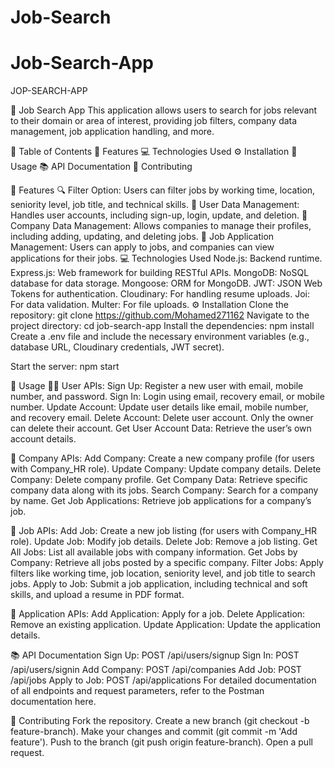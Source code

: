 # Job-Search
# Job-Search-App
JOP-SEARCH-APP

🚀 Job Search App This application allows users to search for jobs relevant to their domain or area of interest, providing job filters, company data management, job application handling, and more.

📑 Table of Contents 🌟 Features 💻 Technologies Used ⚙️ Installation 🔧 Usage 📚 API Documentation 🤝 Contributing

🌟 Features 🔍 Filter Option: Users can filter jobs by working time, location, seniority level, job title, and technical skills. 👤 User Data Management: Handles user accounts, including sign-up, login, update, and deletion. 🏢 Company Data Management: Allows companies to manage their profiles, including adding, updating, and deleting jobs. 📄 Job Application Management: Users can apply to jobs, and companies can view applications for their jobs. 💻 Technologies Used Node.js: Backend runtime. Express.js: Web framework for building RESTful APIs. MongoDB: NoSQL database for data storage. Mongoose: ORM for MongoDB. JWT: JSON Web Tokens for authentication. Cloudinary: For handling resume uploads. Joi: For data validation. Multer: For file uploads. ⚙️ Installation Clone the repository: git clone https://github.com/Mohamed271162 Navigate to the project directory: cd job-search-app Install the dependencies: npm install Create a .env file and include the necessary environment variables (e.g., database URL, Cloudinary credentials, JWT secret).

Start the server: npm start

🔧 Usage 🧑‍💻 User APIs: Sign Up: Register a new user with email, mobile number, and password. Sign In: Login using email, recovery email, or mobile number. Update Account: Update user details like email, mobile number, and recovery email. Delete Account: Delete user account. Only the owner can delete their account. Get User Account Data: Retrieve the user’s own account details.

🏢 Company APIs: Add Company: Create a new company profile (for users with Company_HR role). Update Company: Update company details. Delete Company: Delete company profile. Get Company Data: Retrieve specific company data along with its jobs. Search Company: Search for a company by name. Get Job Applications: Retrieve job applications for a company’s job.

💼 Job APIs: Add Job: Create a new job listing (for users with Company_HR role). Update Job: Modify job details. Delete Job: Remove a job listing. Get All Jobs: List all available jobs with company information. Get Jobs by Company: Retrieve all jobs posted by a specific company. Filter Jobs: Apply filters like working time, job location, seniority level, and job title to search jobs. Apply to Job: Submit a job application, including technical and soft skills, and upload a resume in PDF format.

📄 Application APIs: Add Application: Apply for a job. Delete Application: Remove an existing application. Update Application: Update the application details.

📚 API Documentation Sign Up: POST /api/users/signup Sign In: POST /api/users/signin Add Company: POST /api/companies Add Job: POST /api/jobs Apply to Job: POST /api/applications For detailed documentation of all endpoints and request parameters, refer to the Postman documentation here.

🤝 Contributing Fork the repository. Create a new branch (git checkout -b feature-branch). Make your changes and commit (git commit -m 'Add feature'). Push to the branch (git push origin feature-branch). Open a pull request.
